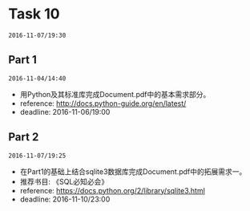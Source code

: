 # Task 10 #
`2016-11-07/19:30`

## Part 1 ##
`2016-11-04/14:40`
* 用Python及其标准库完成Document.pdf中的基本需求部分。
* reference: http://docs.python-guide.org/en/latest/
* deadline: 2016-11-06/19:00

## Part 2 ##
`2016-11-07/19:25`
* 在Part1的基础上结合sqlite3数据库完成Document.pdf中的拓展需求一。
* 推荐书目: 《SQL必知必会》
* reference: https://docs.python.org/2/library/sqlite3.html
* deadline: 2016-11-10/23:00

